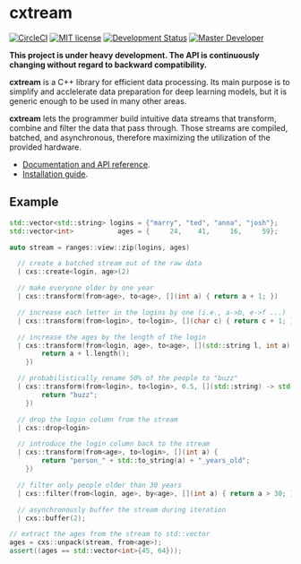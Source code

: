 # cxtream
[![CircleCI](https://circleci.com/gh/Cognexa/cxtream/tree/dev.svg?style=shield)](https://circleci.com/gh/Cognexa/cxtream/tree/master)
[![MIT license](https://img.shields.io/badge/license-MIT-blue.svg?style=flat)](LICENSE)
[![Development Status](https://img.shields.io/badge/status-CX%20Regular-brightgreen.svg?style=flat)]()
[![Master Developer](https://img.shields.io/badge/master-Filip%20Matzner-lightgrey.svg?style=flat)]()

**This project is under heavy development. The API is continuously changing without regard to backward compatibility.**

__cxtream__ is a C++ library for efficient data processing. Its main purpose is to simplify
and acclelerate data preparation for deep learning models, but it is generic enough to be used
in many other areas.

__cxtream__ lets the programmer build intuitive data streams that transform,
combine and filter the data that pass through. Those streams are compiled,
batched, and asynchronous, therefore maximizing the utilization of the provided
hardware.

- [Documentation and API reference](https://cxtream.org/).
- [Installation guide](https://cxtream.org/installation.html).

## Example

```c++
std::vector<std::string> logins = {"marry", "ted", "anna", "josh"};
std::vector<int>           ages = {     24,    41,     16,     59};

auto stream = ranges::view::zip(logins, ages)

  // create a batched stream out of the raw data
  | cxs::create<login, age>(2)

  // make everyone older by one year
  | cxs::transform(from<age>, to<age>, [](int a) { return a + 1; })

  // increase each letter in the logins by one (i.e., a->b, e->f ...)
  | cxs::transform(from<login>, to<login>, [](char c) { return c + 1; }, dim<2>)

  // increase the ages by the length of the login
  | cxs::transform(from<login, age>, to<age>, [](std::string l, int a) {
        return a + l.length();
    })

  // probabilistically rename 50% of the people to "buzz"
  | cxs::transform(from<login>, to<login>, 0.5, [](std::string) -> std::string {
        return "buzz";
    })

  // drop the login column from the stream
  | cxs::drop<login>

  // introduce the login column back to the stream
  | cxs::transform(from<age>, to<login>, [](int a) {
        return "person_" + std::to_string(a) + "_years_old";
    })

  // filter only people older than 30 years
  | cxs::filter(from<login, age>, by<age>, [](int a) { return a > 30; })

  // asynchronously buffer the stream during iteration
  | cxs::buffer(2);

// extract the ages from the stream to std::vector
ages = cxs::unpack(stream, from<age>);
assert((ages == std::vector<int>{45, 64}));
```
